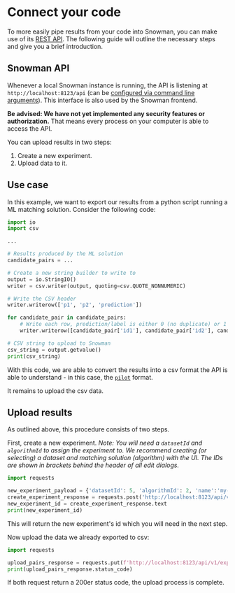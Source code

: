 # Connect your code

To more easily pipe results from your code into Snowman, you can make use of its [REST API](../swagger/index.html).
The following guide will outline the necessary steps and give you a brief introduction.

## Snowman API

Whenever a local Snowman instance is running, the API is listening at `http://localhost:8123/api` (can be [configured via command line arguments](../dev_setup/introduction.md#command-line-arguments)).
This interface is also used by the Snowman frontend.

**Be advised: We have not yet implemented any security features or authorization.** That means every process on your computer is able to access the API.

You can upload results in two steps:

1. Create a new experiment.
2. Upload data to it.

## Use case

In this example, we want to export our results from a python script running a ML matching solution. Consider the following code:

```python
import io
import csv

...

# Results produced by the ML solution
candidate_pairs = ...

# Create a new string builder to write to
output = io.StringIO()
writer = csv.writer(output, quoting=csv.QUOTE_NONNUMERIC)

# Write the CSV header
writer.writerow(['p1', 'p2', 'prediction'])

for candidate_pair in candidate_pairs:
    # Write each row, prediction/label is either 0 (no duplicate) or 1 (duplicate)
    writer.writerow([candidate_pair['id1'], candidate_pair['id2'], candidate_pair['label']])

# CSV string to upload to Snowman
csv_string = output.getvalue()
print(csv_string)
```

With this code, we are able to convert the results into a csv format
the API is able to understand - in this case, the [`pilot`](/basic_usage/experiments) format.

It remains to upload the csv data.

## Upload results

As outlined above, this procedure consists of two steps.

First, create a new experiment. *Note: You will need a `datasetId` and `algorithmId` to assign the experiment to. We recommend creating (or selecting) a dataset and matching solution (algorithm) with the UI. The IDs are shown in brackets behind the header of all edit dialogs.*

```python
import requests

new_experiment_payload = {'datasetId': 5, 'algorithmId': 2, 'name':'my-example-run-01','description':'automatic-upload'}
create_experiment_response = requests.post('http://localhost:8123/api/v1/experiments', json=new_experiment_payload)
new_experiment_id = create_experiment_response.text
print(new_experiment_id)
```

This will return the new experiment's id which you will need in the next step.

Now upload the data we already exported to csv:

```python
import requests

upload_pairs_response = requests.put(f'http://localhost:8123/api/v1/experiments/{new_experiment_id}/file?format=pilot', data=csv_string, headers={'Content-Type': 'text/csv'})
print(upload_pairs_response.status_code)
```

If both request return a 200er status code, the upload process is complete.
